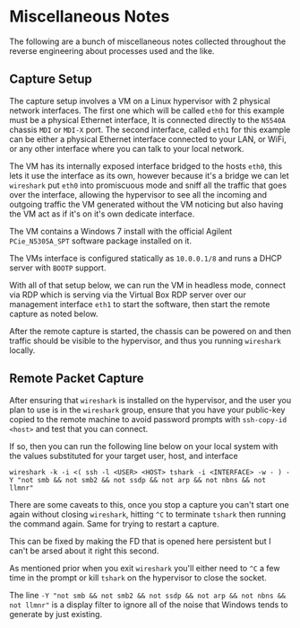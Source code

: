 # Miscellaneous Notes

The following are a bunch of miscellaneous notes collected throughout the reverse engineering about processes used and the like.

## Capture Setup

The capture setup involves a VM on a Linux hypervisor with 2 physical network interfaces. The first one which will be called `eth0` for this example must be a physical Ethernet interface, It is connected directly to the `N5540A` chassis `MDI` or `MDI-X` port. The second interface, called `eth1` for this example can be either a physical Ethernet interface connected to your LAN, or WiFi, or any other interface where you can talk to your local network.

The VM has its internally exposed interface bridged to the hosts `eth0`, this lets it use the interface as its own, however because it's a bridge we can let `wireshark` put `eth0` into promiscuous mode and sniff all the traffic that goes over the interface, allowing the hypervisor to see all the incoming and outgoing traffic the VM generated without the VM noticing but also having the VM act as if it's on it's own dedicate interface.

The VM contains a Windows 7 install with the official Agilent `PCie_N5305A_SPT` software package installed on it.

The VMs interface is configured statically as `10.0.0.1/8` and runs a DHCP server with `BOOTP` support.

With all of that setup below, we can run the VM in headless mode, connect via RDP which is serving via the Virtual Box RDP server over our management interface `eth1` to start the software, then start the remote capture as noted below.

After the remote capture is started, the chassis can be powered on and then traffic should be visible to the hypervisor, and thus you running `wireshark` locally.


## Remote Packet Capture 

After ensuring that `wireshark` is installed on the hypervisor, and the user you plan to use is in the `wireshark` group, ensure that you have your public-key copied to the remote machine to avoid password prompts with `ssh-copy-id <host>` and test that you can connect.

If so, then you can run the following line below on your local system with the values substituted for your target user, host, and interface

```
wireshark -k -i <( ssh -l <USER> <HOST> tshark -i <INTERFACE> -w - ) -Y "not smb && not smb2 && not ssdp && not arp && not nbns && not llmnr"
```

There are some caveats to this, once you stop a capture you can't start one again without closing `wireshark`, hitting `^C` to terminate `tshark` then running the command again. Same for trying to restart a capture.

This can be fixed by making the FD that is opened here persistent but I can't be arsed about it right this second.

As mentioned prior when you exit `wireshark` you'll either need to `^C` a few time in the prompt or kill `tshark` on the hypervisor to close the socket.

The line `-Y "not smb && not smb2 && not ssdp && not arp && not nbns && not llmnr"` is a display filter to ignore all of the noise that Windows tends to generate by just existing.
